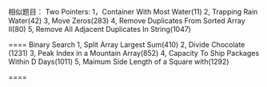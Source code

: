 相似题目：
Two Pointers:
1，Container With Most Water(11)
2, Trapping Rain Water(42)
3, Move Zeros(283)
4, Remove Duplicates From Sorted Array II(80)
5, Remove All Adjacent Duplicates In String(1047)

==== Binary Search
1, Split Array Largest Sum(410)
2, Divide Chocolate (1231)
3, Peak Index in a Mountain Array(852)
4, Capacity To Ship Packages Within D Days(1011)
5, Maimum Side Length of a Square with(1292)

==== 